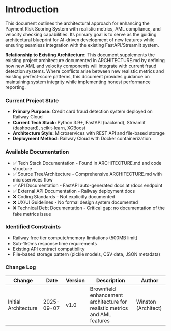 # Introduction

This document outlines the architectural approach for enhancing the Payment Risk Scoring System with realistic metrics, AML compliance, and velocity checking capabilities. Its primary goal is to serve as the guiding architectural blueprint for AI-driven development of new features while ensuring seamless integration with the existing FastAPI/Streamlit system.

**Relationship to Existing Architecture:**
This document supplements the existing project architecture documented in ARCHITECTURE.md by defining how new AML and velocity components will integrate with current fraud detection systems. Where conflicts arise between new realistic metrics and existing perfect-score patterns, this document provides guidance on maintaining system integrity while implementing honest performance reporting.

### Current Project State
- **Primary Purpose:** Credit card fraud detection system deployed on Railway Cloud
- **Current Tech Stack:** Python 3.9+, FastAPI (backend), Streamlit (dashboard), scikit-learn, XGBoost
- **Architecture Style:** Microservices with REST API and file-based storage
- **Deployment Method:** Railway Cloud with Docker containerization

### Available Documentation
- ✅ Tech Stack Documentation - Found in ARCHITECTURE.md and code structure
- ✅ Source Tree/Architecture - Comprehensive ARCHITECTURE.md with microservices flow
- ✅ API Documentation - FastAPI auto-generated docs at /docs endpoint
- ✅ External API Documentation - Railway deployment docs
- ❌ Coding Standards - Not explicitly documented
- ❌ UX/UI Guidelines - No formal design system documented
- ❌ Technical Debt Documentation - Critical gap: no documentation of the fake metrics issue

### Identified Constraints
- Railway free tier compute/memory limitations (500MB limit)
- Sub-150ms response time requirements
- Existing API contract compatibility
- File-based storage pattern (pickle models, CSV data, JSON metadata)

### Change Log
| Change | Date | Version | Description | Author |
|--------|------|---------|-------------|--------|
| Initial Architecture | 2025-09-07 | v1.0 | Brownfield enhancement architecture for realistic metrics and AML features | Winston (Architect) |
